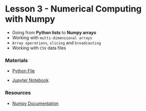# Lesson 3 - Numerical Computing with Numpy

* Going from **Python lists** to **Numpy arrays**
* Working with `multi-dimensional arrays`
* `Array operations`, `slicing` and `broadcasting`
* Working with `CSV` data files

### Materials

* [Python File](./solution.py)

* [Jupyter Notebook](./solution.ipynb)


### Resources

* [Numpy Documentation](https://docs.scipy.org/doc/numpy/reference/)